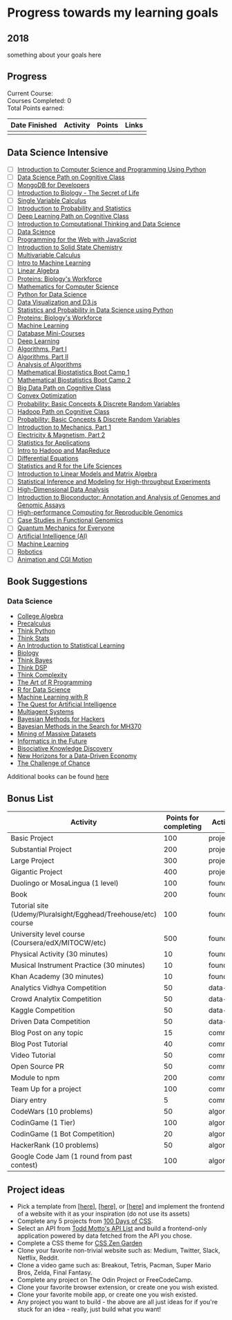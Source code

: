 # Progress towards my learning goals

## 2018

something about your goals here

## Progress

Current Course:    
Courses Completed: 0  
Total Points earned: 

| Date Finished | Activity                  | Points | Links  |           
| ------------- | ------------------------- | ------ | ------------------------------------------- |
|  |  |  |  |


## Data Science Intensive
- [ ] [Introduction to Computer Science and Programming Using Python](https://www.edx.org/course/introduction-computer-science-mitx-6-00-1x-11)
- [ ] [Data Science Path on Cognitive Class](https://cognitiveclass.ai/learn/data-science/)
- [ ] [MongoDB for Developers](https://university.mongodb.com/courses/M101P/about)
- [ ] [Introduction to Biology - The Secret of Life](https://www.edx.org/course/introduction-biology-secret-life-mitx-7-00x-6)
- [ ] [Single Variable Calculus](https://ocw.mit.edu/courses/mathematics/18-01sc-single-variable-calculus-fall-2010/)
- [ ] [Introduction to Probability and Statistics](https://ocw.mit.edu/courses/mathematics/18-05-introduction-to-probability-and-statistics-spring-2014/index.htm)
- [ ] [Deep Learning Path on Cognitive Class](https://cognitiveclass.ai/learn/deep-learning/)
- [ ] [Introduction to Computational Thinking and Data Science](https://www.edx.org/course/introduction-computational-thinking-data-mitx-6-00-2x-6)
- [ ] [Data Science](http://cs109.github.io/2015/)
- [ ] [Programming for the Web with JavaScript](https://www.edx.org/course/programming-web-javascript-pennx-sd4x)
- [ ] [Introduction to Solid State Chemistry](https://ocw.mit.edu/courses/materials-science-and-engineering/3-091sc-introduction-to-solid-state-chemistry-fall-2010/index.htm)
- [ ] [Multivariable Calculus](https://ocw.mit.edu/courses/mathematics/18-02sc-multivariable-calculus-fall-2010/)
- [ ] [Intro to Machine Learning](https://www.udacity.com/course/intro-to-machine-learning--ud120)
- [ ] [Linear Algebra](https://ocw.mit.edu/courses/mathematics/18-06sc-linear-algebra-fall-2011/)
- [ ] [Proteins: Biology's Workforce](https://www.edx.org/course/proteins-biologys-workforce-ricex-bioc300-1x-2)
- [ ] [Mathematics for Computer Science](https://ocw.mit.edu/courses/electrical-engineering-and-computer-science/6-042j-mathematics-for-computer-science-spring-2015/index.htm)
- [ ] [Python for Data Science](https://www.edx.org/course/python-data-science-uc-san-diegox-dse200x)
- [ ] [Data Visualization and D3.js](https://www.udacity.com/course/data-visualization-and-d3js--ud507)
- [ ] [Statistics and Probability in Data Science using Python](https://www.edx.org/course/statistics-probability-data-science-uc-san-diegox-dse210x)
- [ ] [Proteins: Biology's Workforce](https://www.edx.org/course/proteins-biologys-workforce-ricex-bioc300-1x-2)
- [ ] [Machine Learning](https://www.coursera.org/learn/machine-learning)
- [ ] [Database Mini-Courses](https://lagunita.stanford.edu/courses/DB/2014/SelfPaced/about)
- [ ] [Deep Learning](https://www.udacity.com/course/deep-learning--ud730)
- [ ] [Algorithms, Part I](https://www.coursera.org/learn/algorithms-part1)
- [ ] [Algorithms, Part II](https://www.coursera.org/learn/algorithms-part2)
- [ ] [Analysis of Algorithms](https://www.coursera.org/learn/analysis-of-algorithms)
- [ ] [Mathematical Biostatistics Boot Camp 1](https://www.coursera.org/learn/biostatistics)
- [ ] [Mathematical Biostatistics Boot Camp 2](https://www.coursera.org/learn/biostatistics-2)
- [ ] [Big Data Path on Cognitive Class](https://cognitiveclass.ai/learn/big-data/)
- [ ] [Convex Optimization](https://lagunita.stanford.edu/courses/Engineering/CVX101/Winter2014/about)
- [ ] [Probability: Basic Concepts & Discrete Random Variables](https://www.edx.org/course/probability-basic-concepts-discrete-purduex-416-1x-1)
- [ ] [Hadoop Path on Cognitive Class](https://cognitiveclass.ai/learn/hadoop/)
- [ ] [Probability: Basic Concepts & Discrete Random Variables](https://www.edx.org/course/probability-basic-concepts-discrete-purduex-416-1x-1)
- [ ] [Introduction to Mechanics, Part 1](https://www.edx.org/course/introduction-mechanics-part-1-ricex-phys-101-1x)
- [ ] [Electricity & Magnetism, Part 2](https://www.edx.org/course/electricity-magnetism-part-2-ricex-phys102-2x-0)
- [ ] [Statistics for Applications](https://ocw.mit.edu/courses/mathematics/18-650-statistics-for-applications-fall-2016/index.htm)
- [ ] [Intro to Hadoop and MapReduce](https://www.udacity.com/course/intro-to-hadoop-and-mapreduce--ud617)
- [ ] [Differential Equations](https://ocw.mit.edu/courses/mathematics/18-03sc-differential-equations-fall-2011/)
- [ ] [Statistics and R for the Life Sciences](https://www.edx.org/course/statistics-r-harvardx-ph525-1x-0)
- [ ] [Introduction to Linear Models and Matrix Algebra](https://www.edx.org/course/introduction-linear-models-matrix-harvardx-ph525-2x-1)
- [ ] [Statistical Inference and Modeling for High-throughput Experiments](https://www.edx.org/course/statistical-inference-modeling-high-harvardx-ph525-3x-0)
- [ ] [High-Dimensional Data Analysis](https://www.edx.org/course/high-dimensional-data-analysis-harvardx-ph525-4x-0)
- [ ] [Introduction to Bioconductor: Annotation and Analysis of Genomes and Genomic Assays](https://www.edx.org/course/introduction-bioconductor-annotation-harvardx-ph525-5x-0)
- [ ] [High-performance Computing for Reproducible Genomics](https://www.edx.org/course/high-performance-computing-reproducible-harvardx-ph525-6x-0)
- [ ] [Case Studies in Functional Genomics](https://www.edx.org/course/case-studies-functional-genomics-harvardx-ph525-7x-0)
- [ ] [Quantum Mechanics for Everyone](https://www.edx.org/course/quantum-mechanics-everyone-georgetownx-phyx-008-01x)
- [ ] [Artificial Intelligence (AI)](https://www.edx.org/course/artificial-intelligence-ai-columbiax-csmm-101x-1)
- [ ] [Machine Learning](https://www.edx.org/course/machine-learning-columbiax-csmm-102x-1)
- [ ] [Robotics](https://www.edx.org/course/robotics-columbiax-csmm-103x-0)
- [ ] [Animation and CGI Motion](https://www.edx.org/course/animation-cgi-motion-columbiax-csmm-104x-0)

## Book Suggestions
### Data Science

* [College Algebra](https://openstax.org/details/books/college-algebra)
* [Precalculus](https://openstax.org/details/books/precalculus)
* [Think Python](http://greenteapress.com/thinkpython2/thinkpython2.pdf)
* [Think Stats](http://greenteapress.com/thinkstats2/thinkstats2.pdf)
* [An Introduction to Statistical Learning](http://www-bcf.usc.edu/~gareth/ISL/ISLR%20Sixth%20Printing.pdf)
* [Biology](https://openstax.org/details/books/biology)
* [Think Bayes](http://www.greenteapress.com/thinkbayes/thinkbayes.pdf)
* [Think DSP](http://greenteapress.com/thinkdsp/thinkdsp.pdf)
* [Think Complexity](http://greenteapress.com/complexity2/thinkcomplexity2.pdf)
* [The Art of R Programming](http://heather.cs.ucdavis.edu/~matloff/132/NSPpart.pdf)
* [R for Data Science](http://r4ds.had.co.nz/)
* [Machine Learning with R](https://vk.com/doc168073_317718618?hash=90cd2a2976f079b1e7&dl=43db8b80daa2831cc1)
* [The Quest for Artificial Intelligence](http://ai.stanford.edu/~nilsson/QAI/qai.pdf)
* [Multiagent Systems](http://www.masfoundations.org/download.html)
* [Bayesian Methods for Hackers](https://github.com/CamDavidsonPilon/Probabilistic-Programming-and-Bayesian-Methods-for-Hackers)
* [Bayesian Methods in the Search for MH370](https://link.springer.com/book/10.1007/978-981-10-0379-0)
* [Mining of Massive Datasets](http://infolab.stanford.edu/~ullman/mmds/book.pdf)
* [Informatics in the Future](https://link.springer.com/book/10.1007%2F978-3-319-55735-9)
* [Bisociative Knowledge Discovery](https://link.springer.com/book/10.1007%2F978-3-642-31830-6)
* [New Horizons for a Data-Driven Economy](https://link.springer.com/book/10.1007%2F978-3-319-21569-3)
* [The Challenge of Chance](https://link.springer.com/book/10.1007/978-3-319-26300-7)

Additional books can be found [here](https://github.com/P1xt/speedstudy/blob/master/book-lists.md)

## Bonus List

| Activity                                    | Points for completing | Activity type |
| ------------------------------------------- | --------------------- | ------------- |
| Basic Project                               | 100                   | project       |
| Substantial Project                         | 200                   | project       |
| Large Project                               | 300                   | project       |
| Gigantic Project                            | 400                   | project       |
| Duolingo or MosaLingua (1 level)            | 100                   | foundation    |
| Book                                        | 200                   | foundation    |
| Tutorial site (Udemy/Pluralsight/Egghead/Treehouse/etc) course                            | 100                   | foundation    |
| University level course (Coursera/edX/MITOCW/etc)                    | 500                   | foundation    |
| Physical Activity (30 minutes)                          | 10                    | foundation    |
| Musical Instrument Practice (30 minutes)                          | 10                    | foundation    |
| Khan Academy (30 minutes)                          | 10                    | foundation    |
| Analytics Vidhya Competition                | 50                    | data-science  |
| Crowd Analytix Competition                  | 50                    | data-science  |
| Kaggle Competition                          | 50                    | data-science  |
| Driven Data Competition                     | 50                    | data-science  |
| Blog Post on any topic                      | 15                    | communication |
| Blog Post Tutorial                          | 40                    | communication |
| Video Tutorial                              | 50                    | communication |
| Open Source PR                              | 50                    | communication |
| Module to npm                               | 200                   | communication |
| Team Up for a project                       | 100                   | communication |
| Diary entry                                 | 5                     | communication |
| CodeWars (10 problems)                      | 50                    | algorithms    |
| CodinGame (1 Tier)                          | 100                   | algorithms    |
| CodinGame (1 Bot Competition)               | 20                    | algorithms    |
| HackerRank (10 problems)                    | 50                    | algorithms    |
| Google Code Jam (1 round from past contest) | 100                   | algorithms    |

## Project ideas

*   Pick a template from [\[here\]](https://freebiesbug.com/psd-freebies/website-template/), [\[here\]](http://www.os-templates.com/free-website-templates), or [\[here\]](http://www.free-css.com/free-css-templates) and implement the frontend of a website with it as your inspiration (do not use its assets)
*   Complete any 5 projects from [100 Days of CSS](https://100dayscss.com/).
*   Select an API from [Todd Motto's API List](https://github.com/toddmotto/public-apis) and build a frontend-only application powered by data fetched from the API you chose.
*   Complete a CSS theme for [CSS Zen Garden](http://www.csszengarden.com/)
*   Clone your favorite non-trivial website such as: Medium, Twitter, Slack, Netflix, Reddit.
*   Clone a video game such as: Breakout, Tetris, Pacman, Super Mario Bros, Zelda, Final Fantasy.
*   Complete any project on The Odin Project or FreeCodeCamp.
*   Clone your favorite browser extension, or create one you wish existed.
*   Clone your favorite mobile app, or create one you wish existed.
*   Any project you want to build - the above are all just ideas for if you're stuck for an idea - really, just build what you want!